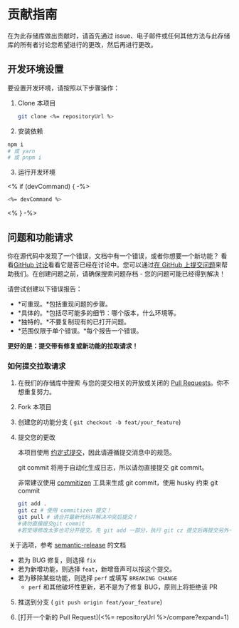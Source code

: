 # 贡献指南

在为此存储库做出贡献时，请首先通过 issue、电子邮件或任何其他方法与此存储库的所有者讨论您希望进行的更改，然后再进行更改。

## 开发环境设置

要设置开发环境，请按照以下步骤操作：

1. Clone 本项目

   ```sh
   git clone <%= repositoryUrl %>
   ```

2.  安装依赖

   ```sh
   npm i
   # 或 yarn
   # 或 pnpm i
   ```

3.  运行开发环境

<% if (devCommand) { -%>
```sh
<%= devCommand %>
```
<% } -%>

## 问题和功能请求

你在源代码中发现了一个错误，文档中有一个错误，或者你想要一个新功能？ 看看[GitHub 讨论](<%= discussionsUrl %>)看看它是否已经在讨论中。您可以通过[在 GitHub 上提交问题](<%= issuesUrl %>)来帮助我们。在创建问题之前，请确保搜索问题存档 - 您的问题可能已经得到解决！

请尝试创建以下错误报告：

- *可重现。*包括重现问题的步骤。
- *具体的。*包括尽可能多的细节：哪个版本，什么环境等。
- *独特的。*不要复制现有的已打开问题。
- *范围仅限于单个错误。*每个报告一个错误。

**更好的是：提交带有修复或新功能的拉取请求！**

### 如何提交拉取请求

1. 在我们的存储库中搜索 与您的提交相关的开放或关闭的 [Pull Requests](<%= pullRequestsUrl %>)。你不想重复努力。

2. Fork 本项目

3. 创建您的功能分支 ( `git checkout -b feat/your_feature`)

4. 提交您的更改

   本项目使用 [约定式提交](https://www.conventionalcommits.org/zh-hans/v1.0.0/)，因此请遵循提交消息中的规范。
   
   git commit 将用于自动化生成日志，所以请勿直接提交 git commit。
   
   非常建议使用 [commitizen](https://github.com/commitizen/cz-cli) 工具来生成 git commit，使用 husky 约束 git commit

    ```sh
    git add .
    git cz # 使用 commitizen 提交！
    git pull # 请合并最新代码并解决冲突后提交！
    #请勿直接提交git commit
    #若觉得修改太多也可分开提交。先 git add 一部分，执行 git cz 提交后再提交另外一部分
    ```

​	关于选项，参考 [semantic-release](https://github.com/semantic-release/semantic-release) 的文档

-   若为 BUG 修复，则选择 `fix`
-   若为新增功能，则选择 `feat`，新增音声可以按这个提交。
-   若为移除某些功能，则选择 `perf`  或填写 `BREAKING CHANGE`
    -    `perf` 和其他破坏性更新，若不是为了修复 BUG，原则上将拒绝该 PR


5. 推送到分支 ( `git push origin feat/your_feature`)

6. [打开一个新的 Pull Request](<%= repositoryUrl %>/compare?expand=1)